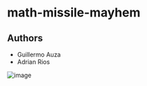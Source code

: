 # math-missile-mayhem

## Authors
- Guillermo Auza
- Adrian Rios

![image](https://user-images.githubusercontent.com/73874112/227094261-b90668e5-7f80-41b7-aa88-c8fb729c4aff.png)
